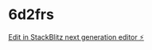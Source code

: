# 6d2frs

[Edit in StackBlitz next generation editor ⚡️](https://stackblitz.com/~/github.com/harshgajjar7110/6d2frs)